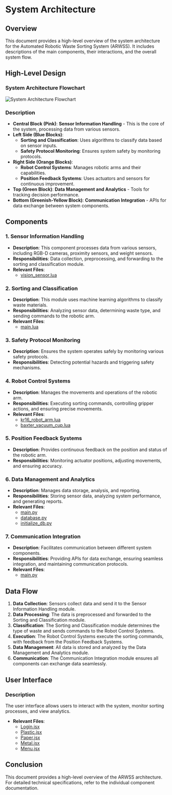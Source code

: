 # System Architecture

## Overview
This document provides a high-level overview of the system architecture for the Automated Robotic Waste Sorting System (ARWSS). It includes descriptions of the main components, their interactions, and the overall system flow.

## High-Level Design
### System Architecture Flowchart
![System Architecture Flowchart](path/to/flowchart.png)

### Description
- **Central Block (Pink)**: **Sensor Information Handling** - This is the core of the system, processing data from various sensors.
- **Left Side (Blue Blocks)**:
  - **Sorting and Classification**: Uses algorithms to classify data based on sensor inputs.
  - **Safety Protocol Monitoring**: Ensures system safety by monitoring protocols.
- **Right Side (Orange Blocks)**:
  - **Robot Control Systems**: Manages robotic arms and their capabilities.
  - **Position Feedback Systems**: Uses actuators and sensors for continuous improvement.
- **Top (Green Block)**: **Data Management and Analytics** - Tools for tracking decision performance.
- **Bottom (Greenish-Yellow Block)**: **Communication Integration** - APIs for data exchange between system components.

## Components
### 1. Sensor Information Handling
- **Description**: This component processes data from various sensors, including RGB-D cameras, proximity sensors, and weight sensors.
- **Responsibilities**: Data collection, preprocessing, and forwarding to the sorting and classification module.
- **Relevant Files**:
  - [vision_sensor.lua](ARWSS/Lua/vision_sensor.lua)

### 2. Sorting and Classification
- **Description**: This module uses machine learning algorithms to classify waste materials.
- **Responsibilities**: Analyzing sensor data, determining waste type, and sending commands to the robotic arm.
- **Relevant Files**:
  - [main.lua](ARWSS/Lua/main.lua)

### 3. Safety Protocol Monitoring
- **Description**: Ensures the system operates safely by monitoring various safety protocols.
- **Responsibilities**: Detecting potential hazards and triggering safety mechanisms.

### 4. Robot Control Systems
- **Description**: Manages the movements and operations of the robotic arm.
- **Responsibilities**: Executing sorting commands, controlling gripper actions, and ensuring precise movements.
- **Relevant Files**:
  - [kr16_robot_arm.lua](ARWSS/Lua/kr16_robot_arm.lua)
  - [baxter_vacuum_cup.lua](ARWSS/Lua/baxter_vacuum_cup.lua)

### 5. Position Feedback Systems
- **Description**: Provides continuous feedback on the position and status of the robotic arm.
- **Responsibilities**: Monitoring actuator positions, adjusting movements, and ensuring accuracy.

### 6. Data Management and Analytics
- **Description**: Manages data storage, analysis, and reporting.
- **Responsibilities**: Storing sensor data, analyzing system performance, and generating reports.
- **Relevant Files**:
  - [main.py](ARWSS/src/backend/main.py)
  - [database.py](ARWSS/src/backend/database.py)
  - [initialize_db.py](ARWSS/src/backend/initialize_db.py)

### 7. Communication Integration
- **Description**: Facilitates communication between different system components.
- **Responsibilities**: Providing APIs for data exchange, ensuring seamless integration, and maintaining communication protocols.
- **Relevant Files**:
  - [main.py](ARWSS/src/backend/main.py)

## Data Flow
1. **Data Collection**: Sensors collect data and send it to the Sensor Information Handling module.
2. **Data Processing**: The data is preprocessed and forwarded to the Sorting and Classification module.
3. **Classification**: The Sorting and Classification module determines the type of waste and sends commands to the Robot Control Systems.
4. **Execution**: The Robot Control Systems execute the sorting commands, with feedback from the Position Feedback Systems.
5. **Data Management**: All data is stored and analyzed by the Data Management and Analytics module.
6. **Communication**: The Communication Integration module ensures all components can exchange data seamlessly.

## User Interface
### Description
The user interface allows users to interact with the system, monitor sorting processes, and view analytics.
- **Relevant Files**:
  - [Login.jsx](ARWSS/src/frontend/src/components/Login.jsx)
  - [Plastic.jsx](ARWSS/src/frontend/src/components/Plastic.jsx)
  - [Paper.jsx](ARWSS/src/frontend/src/components/Paper.jsx)
  - [Metal.jsx](ARWSS/src/frontend/src/components/Metal.jsx)
  - [Menu.jsx](ARWSS/src/frontend/src/components/Menu.jsx)

## Conclusion
This document provides a high-level overview of the ARWSS architecture. For detailed technical specifications, refer to the individual component documentation.